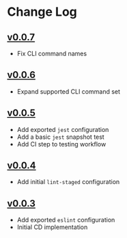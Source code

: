 # Change Log

## [v0.0.7](https://github.com/pi-base/dev/compare/v0.0.6...v0.0.7)

- Fix CLI command names

## [v0.0.6](https://github.com/pi-base/dev/compare/v0.0.5...v0.0.6)

- Expand supported CLI command set

## [v0.0.5](https://github.com/pi-base/dev/compare/v0.0.4...v0.0.5)

- Add exported `jest` configuration
- Add a basic `jest` snapshot test
- Add CI step to testing workflow

## [v0.0.4](https://github.com/pi-base/dev/compare/v0.0.3...v0.0.4)

- Add initial `lint-staged` configuration

## [v0.0.3](https://github.com/pi-base/dev/compare/v0.0.2...v0.0.3)

- Add exported `eslint` configuration
- Initial CD implementation
